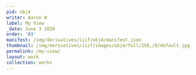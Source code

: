 ```yaml
---
pid: obj4
writer: Aaron W
label: My View
_date: June 3 2020
order: '03'
manifest: /img/derivatives/iiif/obj4/manifest.json
thumbnail: /img/derivatives/iiif/images/obj4/full/250,/0/default.jpg
permalink: /my-view/
layout: work
collection: works
---
```


